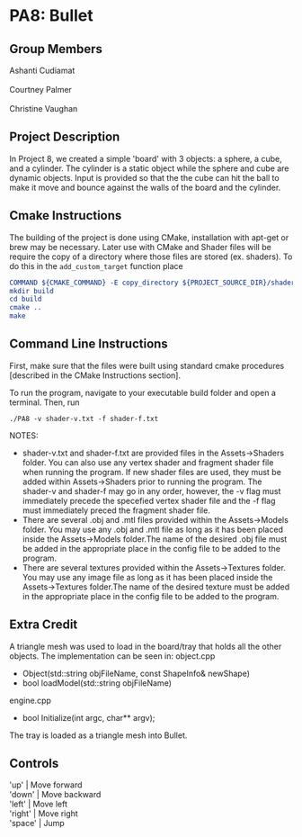 # PA8: Bullet
<!-- comment format for markdown-->
## Group Members
Ashanti Cudiamat<br/><br/>
Courtney Palmer<br/><br/>
Christine Vaughan

## Project Description
In Project 8, we created a simple 'board' with 3 objects: a sphere, a cube, and a cylinder. The cylinder is a static object while the sphere and cube are dynamic objects. Input is provided so that the the cube can hit the ball to make it move and bounce against the walls of the board and the cylinder. 

## Cmake Instructions
The building of the project is done using CMake, installation with apt-get or brew may be necessary. Later use with CMake and Shader files will be require the copy of a directory where those files are stored (ex. shaders). To do this in the ```add_custom_target``` function place 
```cmake
COMMAND ${CMAKE_COMMAND} -E copy_directory ${PROJECT_SOURCE_DIR}/shaders/ ${CMAKE_CURRENT_BINARY_DIR}/shaders
mkdir build
cd build
cmake ..
make
```

## Command Line Instructions
First, make sure that the files were built using standard cmake procedures [described in the CMake Instructions section].

To run the program, navigate to your executable build folder and open a terminal. Then, run
```
./PA8 -v shader-v.txt -f shader-f.txt
```
NOTES: 
<ul>
<li>shader-v.txt and shader-f.txt are provided files in the Assets->Shaders folder. You can also use any vertex shader and fragment shader file when running the program. If new shader files are used, they must be added within Assets->Shaders prior to running the program. The shader-v and shader-f may go in any order, however, the -v flag must immediately precede the specefied vertex shader file and the -f flag must immediately preced the fragment shader file.</li>
<li>There are several .obj and .mtl files provided within the Assets->Models folder. You may use any .obj and .mtl file as long as it has been placed inside the Assets->Models folder.The name of the desired .obj file must be added in the appropriate place in the config file to be added to the program.</li>
<li>There are several textures provided within the Assets->Textures folder. You may use any image file as long as it has been placed inside the Assets->Textures folder.The name of the desired texture must be added in the appropriate place in the config file to be added to the program.</li>
</ul>
<!--
A config file is stored in the PA8 folder. This file stores information about the various bodies, including textures, scale factors, orbit speed, and rotation speed.
-->

## Extra Credit
A triangle mesh was used to load in the board/tray that holds all the other objects. The implementation can be seen in:
object.cpp 
- Object(std::string objFileName, const ShapeInfo& newShape)
- bool loadModel(std::string objFileName)

engine.cpp
- bool Initialize(int argc, char** argv);

The tray is loaded as a triangle mesh into Bullet.

## Controls
'up'      | Move forward<br/>
'down'    | Move backward<br/>
'left'    | Move left<br/>
'right'   | Move right<br/>
'space'   | Jump

